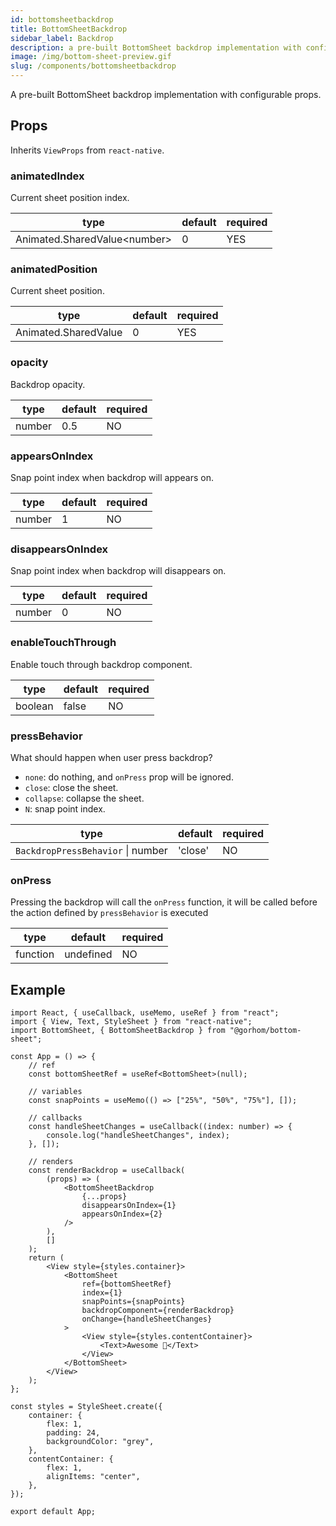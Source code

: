 ```yaml
---
id: bottomsheetbackdrop
title: BottomSheetBackdrop
sidebar_label: Backdrop
description: a pre-built BottomSheet backdrop implementation with configurable props.
image: /img/bottom-sheet-preview.gif
slug: /components/bottomsheetbackdrop
---
```


A pre-built BottomSheet backdrop implementation with configurable props.

## Props

Inherits `ViewProps` from `react-native`.

### animatedIndex

Current sheet position index.

| type                          | default | required |
| ----------------------------- | ------- | -------- |
| Animated.SharedValue\<number> | 0       | YES      |

### animatedPosition

Current sheet position.

| type                          | default | required |
| ----------------------------- | ------- | -------- |
| Animated.SharedValue<number/> | 0       | YES      |

### opacity

Backdrop opacity.

| type   | default | required |
| ------ | ------- | -------- |
| number | 0.5     | NO       |

### appearsOnIndex

Snap point index when backdrop will appears on.

| type   | default | required |
| ------ | ------- | -------- |
| number | 1       | NO       |

### disappearsOnIndex

Snap point index when backdrop will disappears on.

| type   | default | required |
| ------ | ------- | -------- |
| number | 0       | NO       |

### enableTouchThrough

Enable touch through backdrop component.

| type    | default | required |
| ------- | ------- | -------- |
| boolean | false   | NO       |

### pressBehavior

What should happen when user press backdrop?

- `none`: do nothing, and `onPress` prop will be ignored.
- `close`: close the sheet.
- `collapse`: collapse the sheet.
- `N`: snap point index.

| type                              | default | required |
| --------------------------------- | ------- | -------- |
| `BackdropPressBehavior` \| number | 'close' | NO       |

### onPress

Pressing the backdrop will call the `onPress` function, it will be called before the action defined by `pressBehavior` is executed

| type     | default   | required |
| -------- | --------- | -------- |
| function | undefined | NO       |

## Example

```tsx
import React, { useCallback, useMemo, useRef } from "react";
import { View, Text, StyleSheet } from "react-native";
import BottomSheet, { BottomSheetBackdrop } from "@gorhom/bottom-sheet";

const App = () => {
	// ref
	const bottomSheetRef = useRef<BottomSheet>(null);

	// variables
	const snapPoints = useMemo(() => ["25%", "50%", "75%"], []);

	// callbacks
	const handleSheetChanges = useCallback((index: number) => {
		console.log("handleSheetChanges", index);
	}, []);

	// renders
	const renderBackdrop = useCallback(
		(props) => (
			<BottomSheetBackdrop
				{...props}
				disappearsOnIndex={1}
				appearsOnIndex={2}
			/>
		),
		[]
	);
	return (
		<View style={styles.container}>
			<BottomSheet
				ref={bottomSheetRef}
				index={1}
				snapPoints={snapPoints}
				backdropComponent={renderBackdrop}
				onChange={handleSheetChanges}
			>
				<View style={styles.contentContainer}>
					<Text>Awesome 🎉</Text>
				</View>
			</BottomSheet>
		</View>
	);
};

const styles = StyleSheet.create({
	container: {
		flex: 1,
		padding: 24,
		backgroundColor: "grey",
	},
	contentContainer: {
		flex: 1,
		alignItems: "center",
	},
});

export default App;
```
